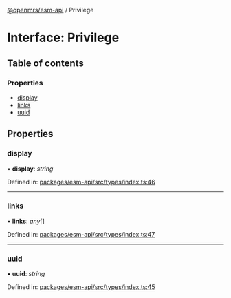 [@openmrs/esm-api](../API.md) / Privilege

# Interface: Privilege

## Table of contents

### Properties

- [display](privilege.md#display)
- [links](privilege.md#links)
- [uuid](privilege.md#uuid)

## Properties

### display

• **display**: *string*

Defined in: [packages/esm-api/src/types/index.ts:46](https://github.com/nk183/openmrs-esm-core/blob/master/packages/esm-api/src/types/index.ts#L46)

___

### links

• **links**: *any*[]

Defined in: [packages/esm-api/src/types/index.ts:47](https://github.com/nk183/openmrs-esm-core/blob/master/packages/esm-api/src/types/index.ts#L47)

___

### uuid

• **uuid**: *string*

Defined in: [packages/esm-api/src/types/index.ts:45](https://github.com/nk183/openmrs-esm-core/blob/master/packages/esm-api/src/types/index.ts#L45)

